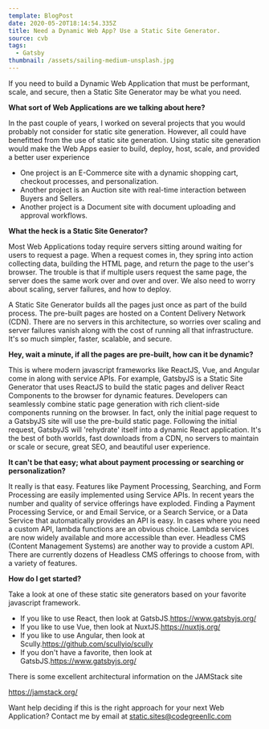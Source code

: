 ```yaml
---
template: BlogPost
date: 2020-05-20T18:14:54.335Z
title: Need a Dynamic Web App? Use a Static Site Generator.
source: cvb
tags:
  - Gatsby
thumbnail: /assets/sailing-medium-unsplash.jpg
---
```

If you need to build a Dynamic Web Application that must be performant, scale, and secure, then a Static Site Generator may be what you need.



**What sort of Web Applications are we talking about here?**

In the past couple of years, I worked on several projects that you would probably not consider for static site generation. However, all could have benefitted from the use of static site generation. Using static site generation would make the Web Apps easier to build, deploy, host, scale, and provided a better user experience

* One project is an E-Commerce site with a dynamic shopping cart, checkout processes, and personalization.
* Another project is an Auction site with real-time interaction between Buyers and Sellers.
* Another project is a Document site with document uploading and approval workflows.



**What the heck is a Static Site Generator?**

Most Web Applications today require servers sitting around waiting for users to request a page. When a request comes in, they spring into action collecting data, building the HTML page, and return the page to the user's browser. The trouble is that if multiple users request the same page, the server does the same work over and over and over. We also need to worry about scaling, server failures, and how to deploy.



A Static Site Generator builds all the pages just once as part of the build process. The pre-built pages are hosted on a Content Delivery Network (CDN). There are no servers in this architecture, so worries over scaling and server failures vanish along with the cost of running all that infrastructure. It's so much simpler, faster, scalable, and secure.



**Hey, wait a minute, if all the pages are pre-built, how can it be dynamic?**

This is where modern javascript frameworks like ReactJS, Vue, and Angular come in along with service APIs. For example, GatsbyJS is a Static Site Generator that uses ReactJS to build the static pages and deliver React Components to the browser for dynamic features. Developers can seamlessly combine static page generation with rich client-side components running on the browser. In fact, only the initial page request to a GatsbyJS site will use the pre-build static page. Following the initial request, GatsbyJS will 'rehydrate' itself into a dynamic React application. It's the best of both worlds, fast downloads from a CDN, no servers to maintain or scale or secure, great SEO, and beautiful user experience.



**It can't be that easy; what about payment processing or searching or personalization?**

It really is that easy. Features like Payment Processing, Searching, and Form Processing are easily implemented using Service APIs. In recent years the number and quality of service offerings have exploded. Finding a Payment Processing Service, or and Email Service, or a Search Service, or a Data Service that automatically provides an API is easy. In cases where you need a custom API, lambda functions are an obvious choice. Lambda services are now widely available and more accessible than ever. Headless CMS (Content Management Systems) are another way to provide a custom API. There are currently dozens of Headless CMS offerings to choose from, with a variety of features.



**How do I get started?**

Take a look at one of these static site generators based on your favorite javascript framework.

* If you like to use React, then look at GatsbJS.<https://www.gatsbyjs.org/>
* If you like to use Vue, then look at NuxtJS.<https://nuxtjs.org/>
* If you like to use Angular, then look at Scully.<https://github.com/scullyio/scully>
* If you don't have a favorite, then look at GatsbJS.<https://www.gatsbyjs.org/>

There is some excellent architectural information on the JAMStack site

<https://jamstack.org/>



Want help deciding if this is the right approach for your next Web Application? Contact me by email at static.sites@codegreenllc.com

